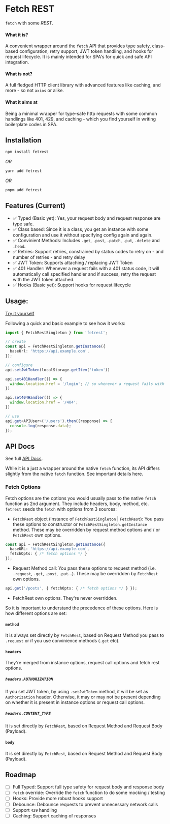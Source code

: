 # Fetch REST

`fetch` with some _REST_.

#### What it is?
A convenient wrapper around the `fetch` API that provides type safety, class-based configuration, retry support, JWT token handling, and hooks for request lifecycle. It is mainly intended for SPA's for quick and safe API integration.

#### What is not?
A full fledged HTTP client library with advanced features like caching, and more - so not `axios` or alike.

#### What it aims at
Being a minimal wrapper for type-safe http requests with some common handlings like 401, 429, and caching - which you find yourself in writing boilerplate codes in SPA.

## Installation
```sh
npm install fetrest
```
_OR_
```sh
yarn add fetrest
```
_OR_
```sh
pnpm add fetrest
```

## Features (Current)
- ✅ Typed (Basic yet): Yes, your request body and request response are type safe.
- ✅ Class based: Since it is a class, you get an instance with some configuration and use it without specifying config again and again.
- ✅ Convinient Methods: Includes `.get`, `.post`, `.patch`, `.put`, `.delete` and `.head`.
- ✅ Retries: Support retries, constrained by status codes to retry on - and number of retries - and retry delay
- ✅ JWT Token: Supports attaching / replacing JWT Token
- ✅ 401 Handler: Whenever a request fails with a 401 status code, it will automatically call specified handler and if success, retry the request with the JWT token attached.
- ✅ Hooks (Basic yet): Support hooks for request lifecycle

## Usage:
[Try it yourself](https://stackblitz.com/edit/stackblitz-starters-nht4hnmr?file=index.js)

Following a quick and basic example to see how it works:
```typescript
import { FetchRestSingleton } from 'fetrest';

// create
const api = FetchRestSingleton.getInstance({
  baseUrl: 'https://api.example.com',
});

// configure
api.setJwtToken(localStorage.getItem('token'))

api.set401Handler(() => {
  window.location.href = '/login'; // so whenever a request fails with a 401 status code - it takes user to login page. REST
})

api.set404Handler(() => {
  window.location.href = '/404';
})

// use
api.get<APIUser>('/users').then((response) => {
  console.log(response.data);
});
```

## API Docs

See full [API Docs](https://ar124officialwd.github.io/fetrest/index.html).

While it is a just a wrapper around the native `fetch` function, its API differs slightly from the native `fetch` function. See important details here.

### Fetch Options
Fetch options are the options you would usually pass to the native `fetch` function as 2nd argument. They include headers, body, method, etc.
`fetrest` seeds the `fetch` with options from 3 sources:
* `FetchRest` object (instance of `FetchRestSingleton` | `FetchRest`): You pass these options to constructor or `FetchRestSingleton.getInstance` method. These may be overridden by request method options and / or `FetchRest` own options.
```ts
const api = FetchRestSingleton.getInstance({
  baseURL: 'https://api.example.com',
  fetchOpts: { /* fetch options */ }
});
```
* Request Method call: You pass these options to request method (i.e. `.request`, `.get`, `.post`, `.put`...). These may be overridden by `FetchRest` own options.
```ts
api.get('/posts', { fetchOpts: { /* fetch options */ } });
```
* FetchRest own options. They're never overridden.


So it is important to understand the precedence of these options. Here is how different options are set:

#### `method`
It is always set directly by `FetchRest`, based on Request Method you pass to `.request` or if you use convinience methods (`.get` etc).
#### `headers`
They're merged from instance options, request call options and fetch rest options.
##### `headers.AUTHORIZATION`
If you set JWT token, by using `.setJwtToken` method, it will be set as `Authorization` header. Otherwise, it may or may not be present depending on whether it is present in instance options or request call options.
##### `headers.CONTENT_TYPE`
It is set directly by `FetchRest`, based on Request Method and Request Body (Payload).

#### `body`
It is set directly by `FetchRest`, based on Request Method and Request Body (Payload).

## Roadmap
- [ ] Full Typed: Support full type safety for request body and response body
- [ ] `fetch` override: Override the `fetch` function to do some mocking / testing
- [ ] Hooks: Provide more robust hooks support
- [ ] Debounce: Debounce requests to prevent unnecessary network calls
- [ ] Support `429` handling
- [ ] Caching: Support caching of responses

